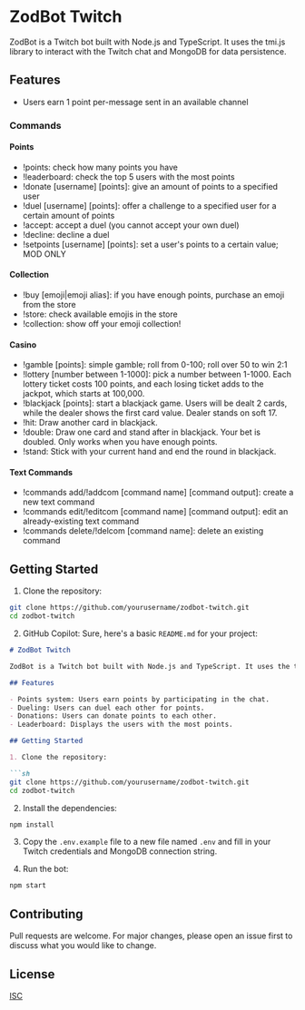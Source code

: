 # ZodBot Twitch

ZodBot is a Twitch bot built with Node.js and TypeScript. It uses the tmi.js library to interact with the Twitch chat and MongoDB for data persistence.

## Features

- Users earn 1 point per-message sent in an available channel

### Commands

#### Points
- !points: check how many points you have
- !leaderboard: check the top 5 users with the most points
- !donate \[username] \[points]: give an amount of points to a specified user
- !duel \[username] \[points]: offer a challenge to a specified user for a certain amount of points
- !accept: accept a duel (you cannot accept your own duel)
- !decline: decline a duel
- !setpoints \[username] \[points]: set a user's points to a certain value; MOD ONLY

#### Collection
- !buy \[emoji|emoji alias]: if you have enough points, purchase an emoji from the store
- !store: check available emojis in the store
- !collection: show off your emoji collection!

#### Casino
- !gamble \[points]: simple gamble; roll from 0-100; roll over 50 to win 2:1
- !lottery \[number between 1-1000]: pick a number between 1-1000. Each lottery ticket costs 100 points, and each losing ticket adds to the jackpot, which starts at 100,000.
- !blackjack \[points]: start a blackjack game. Users will be dealt 2 cards, while the dealer shows the first card value. Dealer stands on soft 17.
- !hit: Draw another card in blackjack.
- !double: Draw one card and stand after in blackjack. Your bet is doubled. Only works when you have enough points.
- !stand: Stick with your current hand and end the round in blackjack.

#### Text Commands
- !commands add/!addcom \[command name] \[command output]: create a new text command
- !commands edit/!editcom \[command name] \[command output]: edit an already-existing text command
- !commands delete/!delcom \[command name]: delete an existing command

## Getting Started

1. Clone the repository:

```sh
git clone https://github.com/yourusername/zodbot-twitch.git
cd zodbot-twitch
```

2. GitHub Copilot: Sure, here's a basic `README.md` for your project:

```markdown
# ZodBot Twitch

ZodBot is a Twitch bot built with Node.js and TypeScript. It uses the tmi.js library to interact with the Twitch chat and MongoDB for data persistence.

## Features

- Points system: Users earn points by participating in the chat.
- Dueling: Users can duel each other for points.
- Donations: Users can donate points to each other.
- Leaderboard: Displays the users with the most points.

## Getting Started

1. Clone the repository:

```sh
git clone https://github.com/yourusername/zodbot-twitch.git
cd zodbot-twitch
```

2. Install the dependencies:

```sh
npm install
```

3. Copy the `.env.example` file to a new file named `.env` and fill in your Twitch credentials and MongoDB connection string.

4. Run the bot:

```sh
npm start
```

## Contributing

Pull requests are welcome. For major changes, please open an issue first to discuss what you would like to change.

## License

[ISC](https://choosealicense.com/licenses/isc/)
```
